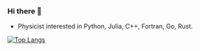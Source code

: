 ### Hi there :wave:
- Physicist interested in Python, Julia, C++, Fortran, Go, Rust.

[![Top Langs](https://github-readme-stats.vercel.app/api/top-langs/?username=rvlobato&layout=compact&langs_count=20)](https://github.com/rvlobato/github-readme-stats)



<!--
**rvlobato/rvlobato** is a ✨ _special_ ✨ repository because its `README.md` (this file) appears on your GitHub profile.

Here are some ideas to get you started:

- 🔭 I’m currently working on ...
- 🌱 I’m currently learning ...
- 👯 I’m looking to collaborate on ...
- 🤔 I’m looking for help with ...
- 💬 Ask me about ...
- 📫 How to reach me: ...
- 😄 Pronouns: ...
- ⚡ Fun fact: ...
-->
